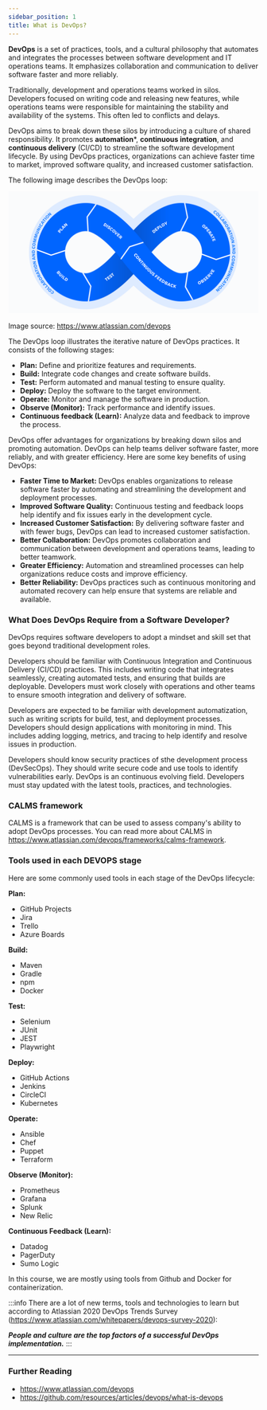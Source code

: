 ```yaml
---
sidebar_position: 1
title: What is DevOps?
---
```


**DevOps** is a set of practices, tools, and a cultural philosophy that automates and integrates the processes between software development and IT operations teams. It emphasizes collaboration and communication to deliver software faster and more reliably.

Traditionally, development and operations teams worked in silos. Developers focused on writing code and releasing new features, while operations teams were responsible for maintaining the stability and availability of the systems. This often led to conflicts and delays.

DevOps aims to break down these silos by introducing a culture of shared responsibility. It promotes **automation***, **continuous integration**, and **continuous delivery** (CI/CD) to streamline the software development lifecycle. By using DevOps practices, organizations can achieve faster time to market, improved software quality, and increased customer satisfaction.

The following image describes the DevOps loop:

![DevOps loop](./img/devops_loop.png)

Image source: https://www.atlassian.com/devops

The DevOps loop illustrates the iterative nature of DevOps practices. It consists of the following stages:

*   **Plan:** Define and prioritize features and requirements.
*   **Build:** Integrate code changes and create software builds.
*   **Test:** Perform automated and manual testing to ensure quality.
*   **Deploy:** Deploy the software to the target environment.
*   **Operate:** Monitor and manage the software in production.
*   **Observe (Monitor):** Track performance and identify issues.
*   **Continuous feedback (Learn):** Analyze data and feedback to improve the process.

DevOps offer advantages for organizations by breaking down silos and promoting automation. DevOps can help teams deliver software faster, more reliably, and with greater efficiency. Here are some key benefits of using DevOps:

*   **Faster Time to Market:** DevOps enables organizations to release software faster by automating and streamlining the development and deployment processes.
*   **Improved Software Quality:** Continuous testing and feedback loops help identify and fix issues early in the development cycle.
*   **Increased Customer Satisfaction:** By delivering software faster and with fewer bugs, DevOps can lead to increased customer satisfaction.
*   **Better Collaboration:** DevOps promotes collaboration and communication between development and operations teams, leading to better teamwork.
*   **Greater Efficiency:** Automation and streamlined processes can help organizations reduce costs and improve efficiency.
*   **Better Reliability:** DevOps practices such as continuous monitoring and automated recovery can help ensure that systems are reliable and available.

### What Does DevOps Require from a Software Developer?
DevOps requires software developers to adopt a mindset and skill set that goes beyond traditional development roles. 

Developers should be familiar with Continuous Integration and Continuous Delivery (CI/CD) practices. This includes writing code that integrates seamlessly, creating automated tests, and ensuring that builds are deployable.  Developers must work closely with operations and other teams to ensure smooth integration and delivery of software.

Developers are expected to be familiar with development automatization, such as writing scripts for build, test, and deployment processes. Developers should design applications with monitoring in mind. This includes adding logging, metrics, and tracing to help identify and resolve issues in production.

Developers should know security practices of sthe development process (DevSecOps). They should write secure code and use tools to identify vulnerabilities early. DevOps is an continuous evolving field. Developers must stay updated with the latest tools, practices, and technologies.

### CALMS framework

CALMS is a framework that can be used to assess company's ability to adopt DevOps processes. You can read more about CALMS in https://www.atlassian.com/devops/frameworks/calms-framework.

### Tools used in each DEVOPS stage
Here are some commonly used tools in each stage of the DevOps lifecycle:

**Plan:**
  - GitHub Projects
  - Jira
  - Trello
  - Azure Boards
 
**Build:**
  - Maven
  - Gradle
  - npm
  - Docker

**Test:**
  - Selenium
  - JUnit
  - JEST
  - Playwright

**Deploy:**
  - GitHub Actions
  - Jenkins
  - CircleCI
  - Kubernetes

**Operate:**
  - Ansible
  - Chef
  - Puppet
  - Terraform

**Observe (Monitor):**
  - Prometheus
  - Grafana
  - Splunk
  - New Relic

**Continuous Feedback (Learn):**
  - Datadog
  - PagerDuty
  - Sumo Logic

In this course, we are mostly using tools from Github and Docker for containerization.

:::info
There are a lot of new terms, tools and technologies to learn but according to Atlassian 2020 DevOps Trends Survey (https://www.atlassian.com/whitepapers/devops-survey-2020):

***People and culture are the top factors of a successful DevOps implementation.***
:::

---
### Further Reading
- https://www.atlassian.com/devops
- https://github.com/resources/articles/devops/what-is-devops